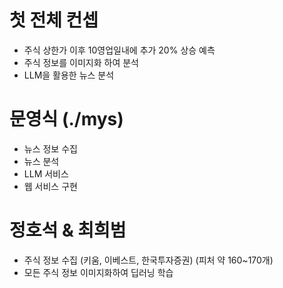 # 첫 전체 컨셉
- 주식 상한가 이후 10영업일내에 추가 20% 상승 예측
- 주식 정보를 이미지화 하여 분석
- LLM을 활용한 뉴스 분석

# 문영식 (./mys)
- 뉴스 정보 수집
- 뉴스 분석
- LLM 서비스
- 웹 서비스 구현

# 정호석 & 최희범
- 주식 정보 수집 (키움, 이베스트, 한국투자증권) (피처 약 160~170개)
- 모든 주식 정보 이미지화하여 딥러닝 학습
